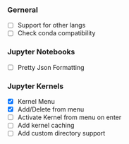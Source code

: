 ### Gerneral
- [ ] Support for other langs
- [ ] Check conda compatibility

### Jupyter Notebooks
- [ ] Pretty Json Formatting

### Jupyter Kernels
- [x] Kernel Menu
- [x] Add/Delete from menu
- [ ] Activate Kernel from menu on enter
- [ ] Add kernel caching
- [ ] Add custom directory support
